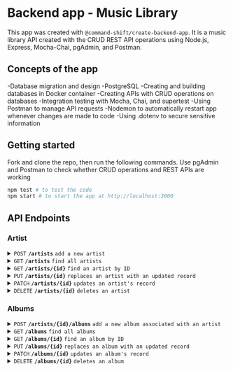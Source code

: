 # Backend app - Music Library

This app was created with `@command-shift/create-backend-app`. It is a music library API created with the CRUD REST API operations using Node.js, Express, Mocha-Chai, pgAdmin, and Postman.

## Concepts of the app

-Database migration and design
-PostgreSQL
-Creating and building databases in Docker container
-Creating APIs with CRUD operations on databases
-Integration testing with Mocha, Chai, and supertest
-Using Postman to manage API requests
-Nodemon to automatically restart app whenever changes are made to code
-Using .dotenv to secure sensitive information

## Getting started

Fork and clone the repo, then run the following commands. Use pgAdmin and Postman to check whether CRUD operations and REST APIs are working

```bash
npm test # to test the code
npm start # to start the app at http://localhost:3000
```

## API Endpoints

### Artist

<details>
<summary><code>POST</code> <code><b>/artists</b></code> <code>add a new artist</code></summary>
</details>

<details>
<summary><code>GET</code> <code><b>/artists</b></code> <code>find all artists</code></summary>
</details>

<details>
<summary><code>GET</code> <code><b>/artists/{id}</b></code> <code>find an artist by ID</code></summary>
</details>

<details>
<summary><code>PUT</code> <code><b>/artists/{id}</b></code> <code>replaces an artist with an updated record</code></summary>
</details>

<details>
<summary><code>PATCH</code> <code><b>/artists/{id}</b></code> <code>updates an artist's record</code></summary>
</details>

<details>
<summary><code>DELETE</code> <code><b>/artists/{id}</b></code> <code>deletes an artist</code></summary>
</details>

### Albums

<details>
<summary><code>POST</code> <code><b>/artists/{id}/albums</b></code> <code>add a new album associated with an artist</code></summary>
</details>

<details>
<summary><code>GET</code> <code><b>/albums</b></code> <code>find all albums</code></summary>
</details>

<details>
<summary><code>GET</code> <code><b>/albums/{id}</b></code> <code>find an album by ID</code></summary>
</details>

<details>
<summary><code>PUT</code> <code><b>/albums/{id}</b></code> <code>replaces an album with an updated record</code></summary>
</details>

<details>
<summary><code>PATCH</code> <code><b>/albums/{id}</b></code> <code>updates an album's record</code></summary>
</details>

<details>
<summary><code>DELETE</code> <code><b>/albums/{id}</b></code> <code>deletes an album</code></summary>
</details>
